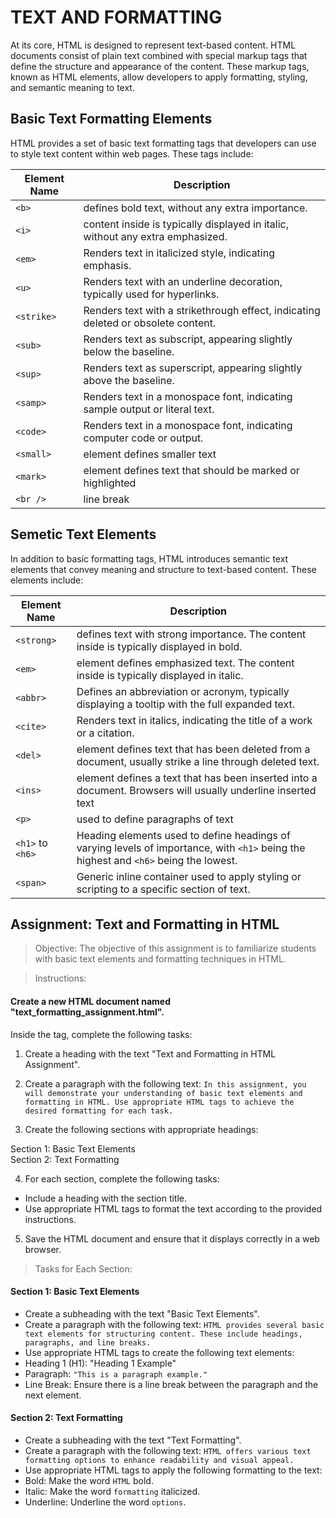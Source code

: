 # TEXT AND FORMATTING

At its core, HTML is designed to represent text-based content. HTML documents consist of plain text combined with special markup tags that define the structure and appearance of the content. These markup tags, known as HTML elements, allow developers to apply formatting, styling, and semantic meaning to text.

## Basic Text Formatting Elements

HTML provides a set of basic text formatting tags that developers can use to style text content within web pages. These tags include:

| Element Name | Description |
| ------------ | ----------- |
| `<b>`        | defines bold text, without any extra importance. |
| `<i>`        | content inside is typically displayed in italic, without any extra emphasized. |
| `<em>`       | Renders text in italicized style, indicating emphasis. |
| `<u>`        | Renders text with an underline decoration, typically used for hyperlinks. |
| `<strike>`   | Renders text with a strikethrough effect, indicating deleted or obsolete content. |
| `<sub>`      | Renders text as subscript, appearing slightly below the baseline. |
| `<sup>`      | Renders text as superscript, appearing slightly above the baseline. |
| `<samp>`     | Renders text in a monospace font, indicating sample output or literal text. |
| `<code>`     | Renders text in a monospace font, indicating computer code or output. |
| `<small>`    | element defines smaller text |
| `<mark>`     | element defines text that should be marked or highlighted |
| `<br />`     | line break | 

## Semetic Text Elements

In addition to basic formatting tags, HTML introduces semantic text elements that convey meaning and structure to text-based content. These elements include:

| Element Name | Description |
| ------------ | ----------- |
| `<strong>`       | defines text with strong importance. The content inside is typically displayed in bold. |
| `<em>`           | element defines emphasized text. The content inside is typically displayed in italic. |
| `<abbr>`         | Defines an abbreviation or acronym, typically displaying a tooltip with the full expanded text. |
| `<cite>`         | Renders text in italics, indicating the title of a work or a citation. |
| `<del>`          | element defines text that has been deleted from a document, usually strike a line through deleted text. |
| `<ins>`          | element defines a text that has been inserted into a document. Browsers will usually underline inserted text |
| `<p>`            | used to define paragraphs of text |
| `<h1>` to `<h6>` | Heading elements used to define headings of varying levels of importance, with `<h1>` being the highest and `<h6>` being the lowest. |
| `<span>`         | Generic inline container used to apply styling or scripting to a specific section of text. |

## Assignment: Text and Formatting in HTML

> Objective:
The objective of this assignment is to familiarize students with basic text elements and formatting techniques in HTML.

> Instructions:

#### Create a new HTML document named "text_formatting_assignment.html".

Inside the <body> tag, complete the following tasks:

1. Create a heading with the text "Text and Formatting in HTML Assignment".
2. Create a paragraph with the following text:
`In this assignment, you will demonstrate your understanding of basic text elements and formatting in HTML. Use appropriate HTML tags to achieve the desired formatting for each task.`

3. Create the following sections with appropriate headings:

Section 1: Basic Text Elements <br>
Section 2: Text Formatting <br>

4. For each section, complete the following tasks:
- Include a heading with the section title.
- Use appropriate HTML tags to format the text according to the provided instructions.

5. Save the HTML document and ensure that it displays correctly in a web browser.

> Tasks for Each Section:

#### Section 1: Basic Text Elements

- Create a subheading with the text "Basic Text Elements".
- Create a paragraph with the following text:
`HTML provides several basic text elements for structuring content. These include headings, paragraphs, and line breaks.`
- Use appropriate HTML tags to create the following text elements:
- Heading 1 (H1): "Heading 1 Example"
- Paragraph: `"This is a paragraph example."`
- Line Break: Ensure there is a line break between the paragraph and the next element.

#### Section 2: Text Formatting

- Create a subheading with the text "Text Formatting".
- Create a paragraph with the following text:
`HTML offers various text formatting options to enhance readability and visual appeal.`
- Use appropriate HTML tags to apply the following formatting to the text:
- Bold: Make the word `HTML` bold.
- Italic: Make the word `formatting` italicized.
- Underline: Underline the word `options`.
